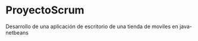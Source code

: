 # ProyectoScrum
Desarrollo de una aplicación de escritorio de una tienda de moviles en java-netbeans
